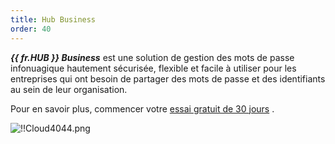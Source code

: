 ```yaml
---
title: Hub Business
order: 40
---
```

***{{ fr.HUB }} Business*** est une solution de gestion des mots de passe infonuagique hautement sécurisée, flexible et facile à utiliser pour les entreprises qui ont besoin de partager des mots de passe et des identifiants au sein de leur organisation.  

Pour en savoir plus, commencer votre [essai gratuit de 30 jours](https://password.devolutions.net/fr) .  

![!!Cloud4044.png](/img/fr/cloud/Cloud4044.png) 
